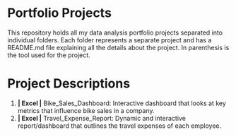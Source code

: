 # Portfolio Projects
This repository holds all my data analysis portfolio projects separated into individual folders. Each folder represents a separate project and has a README.md file explaining all the details about the project. In parenthesis is the tool used for the project.

# Project Descriptions
1. **| Excel |** Bike_Sales_Dashboard: Interactive dashboard that looks at key metrics that influence bike sales in a company.
2. **| Excel |** Travel_Expense_Report: Dynamic and interactive report/dashboard that outlines the travel expenses of each employee.
